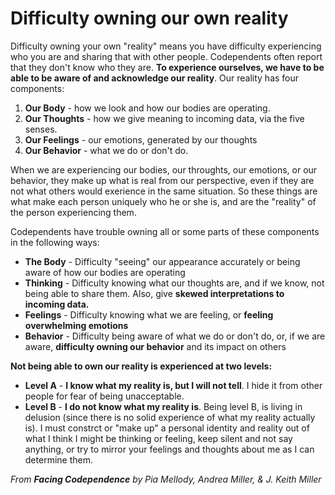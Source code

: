 # Difficulty owning our own reality
Difficulty owning your own "reality" means you have difficulty experiencing who you are and sharing that with other people. Codependents often report that they don't know who they are. 
**To experience ourselves, we have to be able to be aware of and acknowledge our reality**. Our reality has four components:

1. **Our Body** - how we look and how our bodies are operating.
2. **Our Thoughts** - how we give meaning to incoming data, via the five senses.
3. **Our Feelings** - our emotions, generated by our thoughts
4. **Our Behavior** - what we do or don't do.

When we are experiencing our bodies, our throughts, our emotions, or our behavior, they make up what is real from our perspective, even if they are not what others would exerience in
the same situation. So these things are what make each person uniquely who he or she is, and are the "reality" of the person experiencing them.

Codependents have trouble owning all or some parts of these components in the following ways:

* **The Body** - Difficulty "seeing" our appearance accurately or being aware of how our bodies are operating
* **Thinking** - Difficulty knowing what our thoughts are, and if we know, not being able to share them. Also, give **skewed interpretations to incoming data.**
* **Feelings** - Difficulty knowing what we are feeling, or **feeling overwhelming emotions**
* **Behavior** - Difficulty being aware of what we do or don't do, or, if we are aware, **difficulty owning our behavior** and its impact on others
  
**Not being able to own our reality is experienced at two levels:**

* **Level A** - **I know what my reality is, but I will not tell**. I hide it from other people for fear of being unacceptable.
* **Level B** - **I do not know what my reality is**. Being level B, is living in delusion (since there is no solid experience of what my reality actually is). I must constrct or "make up" 
a personal identity and reality out of what I think I might be thinking or feeling, keep silent and not say anything, or try to mirror your feelings and thoughts about me as I can determine them.

*From **Facing Codependence** by Pia Mellody, Andrea Miller, & J. Keith Miller*